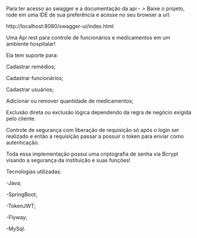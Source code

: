  Para ter acesso ao swagger e a documentação da api - > Baixe o projeto, rode em uma IDE de sua preferência e acesse no seu browser a url:
 
 http://localhost:8080/swagger-ui/index.html
 
 Uma Api rest para controle de funcionários e medicamentos em um ambiente hospitalar! 

Ela tem suporte para:

Cadastrar remédios;

Cadastrar funcionários;

Cadastrar usuários;

Adicionar ou remover quantidade de medicamentos;

Exclusão direta ou exclusão lógica dependendo da regra de negócio exigida pelo cliente.

Controle de segurança com liberação de requisição só após o login ser realizado e então a requisição passar a possuir o token para enviar como autenticação.

Toda essa implementação possui uma criptografia de senha via Bcrypt visando a segurança da instituição e suas funções!



Tecnologias utilizadas:

-Java;

-SpringBoot;

-TokenJWT;

-Flyway;

-MySql.

